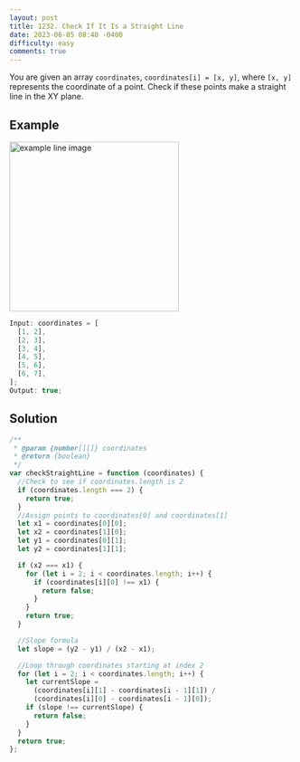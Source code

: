 ```yaml
---
layout: post
title: 1232. Check If It Is a Straight Line
date: 2023-06-05 08:40 -0400
difficulty: easy
comments: true
---
```


You are given an array `coordinates`, `coordinates[i] = [x, y]`, where `[x, y]` represents the coordinate of a point. Check if these points make a straight line in the XY plane.

## Example

<img src="{{ site.baseurl }}/assets/images/jun-5.jpg" alt="example line image" width="300"/>

```javascript
Input: coordinates = [
  [1, 2],
  [2, 3],
  [3, 4],
  [4, 5],
  [5, 6],
  [6, 7],
];
Output: true;
```

## Solution

```javascript
/**
 * @param {number[][]} coordinates
 * @return {boolean}
 */
var checkStraightLine = function (coordinates) {
  //Check to see if coordinates.length is 2
  if (coordinates.length === 2) {
    return true;
  }
  //Assign points to coordinates[0] and coordinates[1]
  let x1 = coordinates[0][0];
  let x2 = coordinates[1][0];
  let y1 = coordinates[0][1];
  let y2 = coordinates[1][1];

  if (x2 === x1) {
    for (let i = 2; i < coordinates.length; i++) {
      if (coordinates[i][0] !== x1) {
        return false;
      }
    }
    return true;
  }

  //Slope formula
  let slope = (y2 - y1) / (x2 - x1);

  //Loop through coordinates starting at index 2
  for (let i = 2; i < coordinates.length; i++) {
    let currentSlope =
      (coordinates[i][1] - coordinates[i - 1][1]) /
      (coordinates[i][0] - coordinates[i - 1][0]);
    if (slope !== currentSlope) {
      return false;
    }
  }
  return true;
};
```
